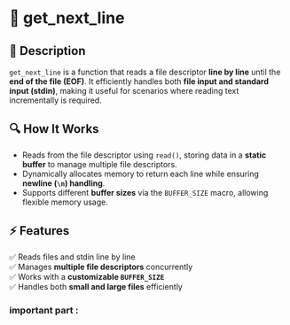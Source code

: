 # 📝 get_next_line

## 📌 Description  
`get_next_line` is a function that reads a file descriptor **line by line** until the **end of the file (EOF)**. It efficiently handles both **file input and standard input (stdin)**, making it useful for scenarios where reading text incrementally is required.

## 🔍 How It Works  
- Reads from the file descriptor using `read()`, storing data in a **static buffer** to manage multiple file descriptors.  
- Dynamically allocates memory to return each line while ensuring **newline (`\n`) handling**.  
- Supports different **buffer sizes** via the `BUFFER_SIZE` macro, allowing flexible memory usage.

## ⚡ Features  
✅ Reads files and stdin line by line  
✅ Manages **multiple file descriptors** concurrently  
✅ Works with a **customizable `BUFFER_SIZE`**  
✅ Handles both **small and large files** efficiently 

### important part :
